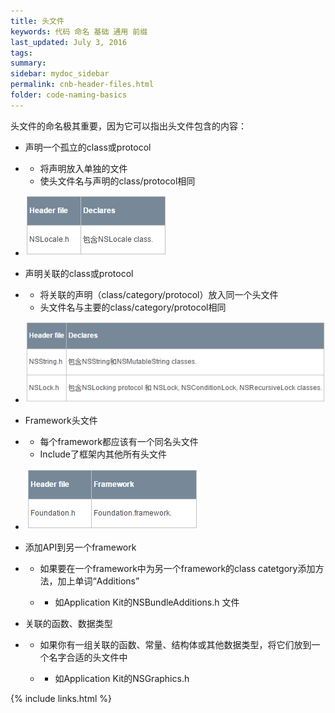 ```yaml
---
title: 头文件
keywords: 代码 命名 基础 通用 前缀
last_updated: July 3, 2016
tags:
summary:
sidebar: mydoc_sidebar
permalink: cnb-header-files.html
folder: code-naming-basics
---
```



头文件的命名极其重要，因为它可以指出头文件包含的内容：

* 声明一个孤立的class或protocol

* * 将声明放入单独的文件
  * 使头文件名与声明的class/protocol相同
* ![1441510258390459](assets/1441510258390459.png)

* 声明关联的class或protocol

* * 将关联的声明（class/category/protocol）放入同一个头文件
  * 头文件名与主要的class/category/protocol相同
* ![1441510278719846](assets/1441510278719846.png)

* Framework头文件

* * 每个framework都应该有一个同名头文件
  * Include了框架内其他所有头文件
* ![1441510294801244](assets/1441510294801244.png)

* 添加API到另一个framework

* * 如果要在一个framework中为另一个framework的class catetgory添加方法，加上单词“Additions”

  * * 如Application Kit的NSBundleAdditions.h 文件
* 关联的函数、数据类型

* * 如果你有一组关联的函数、常量、结构体或其他数据类型，将它们放到一个名字合适的头文件中

  * * 如Application Kit的NSGraphics.h

{% include links.html %}
